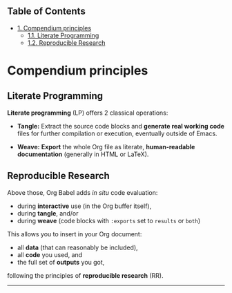 <div id="table-of-contents">
<h2>Table of Contents</h2>
<div id="text-table-of-contents">
<ul>
<li><a href="#orgheadline3">1. Compendium principles</a>
<ul>
<li><a href="#orgheadline1">1.1. Literate Programming</a></li>
<li><a href="#orgheadline2">1.2. Reproducible Research</a></li>
</ul>
</li>
</ul>
</div>
</div>

# Compendium principles<a id="orgheadline3"></a>

## Literate Programming<a id="orgheadline1"></a>

**Literate programming** (LP) offers 2 classical operations:

-   **Tangle:** Extract the source code blocks and **generate real working code** files for
    further compilation or execution, eventually outside of Emacs.

-   **Weave:** **Export** the whole Org file as literate, **human-readable documentation**
         (generally in HTML or LaTeX).

## Reproducible Research<a id="orgheadline2"></a>

Above those, Org Babel adds *in situ* code evaluation:

-   during **interactive** use (in the Org buffer itself),
-   during **tangle**, and/or
-   during **weave** (code blocks with `:exports` set to `results` or `both`)

This allows you to insert in your Org document:

-   all **data** (that can reasonably be included),
-   all **code** you used, and
-   the full set of **outputs** you got,

following the principles of **reproducible research** (RR).

---
